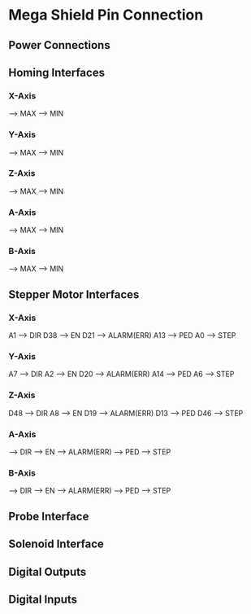 # Mega Shield Pin Connection

## Power Connections

## Homing Interfaces

### X-Axis

--> MAX
--> MIN

### Y-Axis

--> MAX
--> MIN

### Z-Axis

--> MAX
--> MIN

### A-Axis

--> MAX
--> MIN

### B-Axis

--> MAX
--> MIN

## Stepper Motor Interfaces

### X-Axis

A1  --> DIR
D38 --> EN
D21 --> ALARM(ERR)
A13 --> PED
A0  --> STEP

### Y-Axis

A7  --> DIR
A2  --> EN
D20 --> ALARM(ERR)
A14 --> PED
A6  --> STEP

### Z-Axis

D48 --> DIR
A8  --> EN
D19 --> ALARM(ERR)
D13 --> PED
D46 --> STEP

### A-Axis

--> DIR
--> EN
--> ALARM(ERR)
--> PED
--> STEP

### B-Axis

--> DIR
--> EN
--> ALARM(ERR)
--> PED
--> STEP

## Probe Interface

## Solenoid Interface

## Digital Outputs

## Digital Inputs


